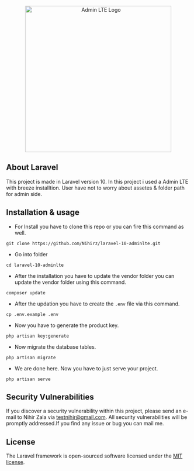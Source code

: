 <p align="center"><a href="https://laravel.com" target="_blank"><img src="https://adminlte.io/wp-content/uploads/2021/03/logo.png" width="400" alt="Admin LTE Logo"></a></p>

## About Laravel

This project is made in Laravel version 10. In this project i used a Admin LTE with breeze installtion. User have not to worry about assetes & folder path for admin side.

## Installation & usage
- For Install you have to clone this repo or you can fire this command as well.

```
git clone https://github.com/Nihirz/laravel-10-adminlte.git
```

- Go into folder

```
cd laravel-10-adminlte
```

- After the installation you have to update the vendor folder you can update the vendor folder using this command.

```
composer update
```

- After the updation you have to create the ```.env``` file via this command.

```
cp .env.example .env
```

- Now you have to generate the product key.

```
php artisan key:generate
```

- Now migrate the database tables.

```
php artisan migrate
```

- We are done here. Now you have to just serve your project.

```
php artisan serve
```

## Security Vulnerabilities

If you discover a security vulnerability within this project, please send an e-mail to Nihir Zala via [testnihir@gmail.com](mailto:testnihir@gmail.com). All security vulnerabilities will be promptly addressed.If you find any issue or bug you can mail me.

## License

The Laravel framework is open-sourced software licensed under the [MIT license](https://opensource.org/licenses/MIT).
